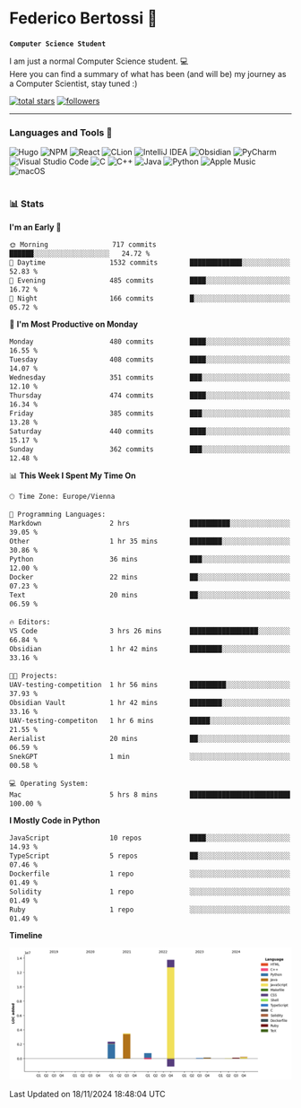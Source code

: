 # Federico Bertossi 🚀

**`Computer Science Student`**

[//]: # (Thanks to @ForrestKnight for the inspiration.)

<!-- TODO: Insert a banner image -->

I am just a normal Computer Science student. 💻 </br>
Here you can find a summary of what has been (and will be) my journey as a Computer Scientist, stay tuned :)

   <p>
      <a href="https://github.com/mrBymax?tab=repositories&sort=stargazers">
         <img alt="total stars" title="Total stars on GitHub" src="https://custom-icon-badges.demolab.com/github/stars/mrBymax?color=55960c&style=for-the-badge&labelColor=488207&logo=star"/></a>
<a href="https://github.com/mrBymax?tab=followers">
         <img alt="followers" title="Follow me on Github" src="https://custom-icon-badges.demolab.com/github/followers/mrBymax?color=236ad3&labelColor=1155ba&style=for-the-badge&logo=person-add&label=Follow&logoColor=white"/></a>
   </p>

---

<!-- TODO: Insert a GIF -->
### Languages and Tools 🧰

<!-- TODO: Change it with shields -->
![Hugo](https://img.shields.io/badge/Hugo-black.svg?style=for-the-badge&logo=Hugo)
![NPM](https://img.shields.io/badge/NPM-%23CB3837.svg?style=for-the-badge&logo=npm&logoColor=white)
![React](https://img.shields.io/badge/react-%2320232a.svg?style=for-the-badge&logo=react&logoColor=%2361DAFB)
![CLion](https://img.shields.io/badge/CLion-black?style=for-the-badge&logo=clion&logoColor=white)
![IntelliJ IDEA](https://img.shields.io/badge/IntelliJIDEA-000000.svg?style=for-the-badge&logo=intellij-idea&logoColor=white)
![Obsidian](https://img.shields.io/badge/Obsidian-%23483699.svg?style=for-the-badge&logo=obsidian&logoColor=white)
![PyCharm](https://img.shields.io/badge/pycharm-143?style=for-the-badge&logo=pycharm&logoColor=black&color=black&labelColor=green)
![Visual Studio Code](https://img.shields.io/badge/Visual%20Studio%20Code-0078d7.svg?style=for-the-badge&logo=visual-studio-code&logoColor=white)
![C](https://img.shields.io/badge/c-%2300599C.svg?style=for-the-badge&logo=c&logoColor=white)
![C++](https://img.shields.io/badge/c++-%2300599C.svg?style=for-the-badge&logo=c%2B%2B&logoColor=white)
![Java](https://img.shields.io/badge/java-%23ED8B00.svg?style=for-the-badge&logo=openjdk&logoColor=white)
![Python](https://img.shields.io/badge/python-3670A0?style=for-the-badge&logo=python&logoColor=ffdd54)
![Apple Music](https://img.shields.io/badge/Apple_Music-9933CC?style=for-the-badge&logo=apple-music&logoColor=white)
![macOS](https://img.shields.io/badge/mac%20os-000000?style=for-the-badge&logo=macos&logoColor=F0F0F0)


#

### 📊 Stats

<!-- ![My GitHub stats](https://github-readme-stats.vercel.app/api?username=mrBymax&show_icons=true&theme=dracula) -->


<!--START_SECTION:waka-->
**I'm an Early 🐤** 

```text
🌞 Morning                717 commits         ██████░░░░░░░░░░░░░░░░░░░   24.72 % 
🌆 Daytime                1532 commits        █████████████░░░░░░░░░░░░   52.83 % 
🌃 Evening                485 commits         ████░░░░░░░░░░░░░░░░░░░░░   16.72 % 
🌙 Night                  166 commits         █░░░░░░░░░░░░░░░░░░░░░░░░   05.72 % 
```
📅 **I'm Most Productive on Monday** 

```text
Monday                   480 commits         ████░░░░░░░░░░░░░░░░░░░░░   16.55 % 
Tuesday                  408 commits         ████░░░░░░░░░░░░░░░░░░░░░   14.07 % 
Wednesday                351 commits         ███░░░░░░░░░░░░░░░░░░░░░░   12.10 % 
Thursday                 474 commits         ████░░░░░░░░░░░░░░░░░░░░░   16.34 % 
Friday                   385 commits         ███░░░░░░░░░░░░░░░░░░░░░░   13.28 % 
Saturday                 440 commits         ████░░░░░░░░░░░░░░░░░░░░░   15.17 % 
Sunday                   362 commits         ███░░░░░░░░░░░░░░░░░░░░░░   12.48 % 
```


📊 **This Week I Spent My Time On** 

```text
🕑︎ Time Zone: Europe/Vienna

💬 Programming Languages: 
Markdown                 2 hrs               ██████████░░░░░░░░░░░░░░░   39.05 % 
Other                    1 hr 35 mins        ████████░░░░░░░░░░░░░░░░░   30.86 % 
Python                   36 mins             ███░░░░░░░░░░░░░░░░░░░░░░   12.00 % 
Docker                   22 mins             ██░░░░░░░░░░░░░░░░░░░░░░░   07.23 % 
Text                     20 mins             ██░░░░░░░░░░░░░░░░░░░░░░░   06.59 % 

🔥 Editors: 
VS Code                  3 hrs 26 mins       █████████████████░░░░░░░░   66.84 % 
Obsidian                 1 hr 42 mins        ████████░░░░░░░░░░░░░░░░░   33.16 % 

🐱‍💻 Projects: 
UAV-testing-competition  1 hr 56 mins        █████████░░░░░░░░░░░░░░░░   37.93 % 
Obsidian Vault           1 hr 42 mins        ████████░░░░░░░░░░░░░░░░░   33.16 % 
UAV-testing-competiton   1 hr 6 mins         █████░░░░░░░░░░░░░░░░░░░░   21.55 % 
Aerialist                20 mins             ██░░░░░░░░░░░░░░░░░░░░░░░   06.59 % 
SnekGPT                  1 min               ░░░░░░░░░░░░░░░░░░░░░░░░░   00.58 % 

💻 Operating System: 
Mac                      5 hrs 8 mins        █████████████████████████   100.00 % 
```

**I Mostly Code in Python** 

```text
JavaScript               10 repos            ████░░░░░░░░░░░░░░░░░░░░░   14.93 % 
TypeScript               5 repos             ██░░░░░░░░░░░░░░░░░░░░░░░   07.46 % 
Dockerfile               1 repo              ░░░░░░░░░░░░░░░░░░░░░░░░░   01.49 % 
Solidity                 1 repo              ░░░░░░░░░░░░░░░░░░░░░░░░░   01.49 % 
Ruby                     1 repo              ░░░░░░░░░░░░░░░░░░░░░░░░░   01.49 % 
```



**Timeline**

![Lines of Code chart](https://raw.githubusercontent.com/mrBymax/mrBymax/main/assets/bar_graph.png)


 Last Updated on 18/11/2024 18:48:04 UTC
<!--END_SECTION:waka-->


[linkedin]: https://linkedin.com/federico-bertossi
[website]:  https://www.federicobertossi.com

</details>
